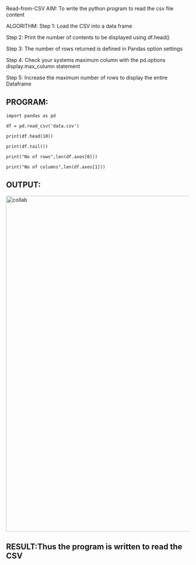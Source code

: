 Read-from-CSV
AIM:
To write the python program to read the csv file content

ALGORITHM:
Step 1:
Load the CSV into a data frame

Step 2:
Print the number of contents to be displayed using df.head()

Step 3:
The number of rows returned is defined in Pandas option settings

Step 4:
Check your systems maximum column with the pd.options display.max_column statement

Step 5:
Increase the maximum number of rows to display the entire Dataframe

## PROGRAM:
~~~
import pandas as pd

df = pd.read_csv('data.csv')

print(df.head(10))

print(df.tail())

print("No of rows",len(df.axes[0]))

print("No of columns",len(df.axes[1]))
~~~
## OUTPUT:
<img width="917" alt="collab" src="https://user-images.githubusercontent.com/94836154/154624854-476d6692-d9fd-4482-84ee-9d5b632fd4d2.png">


## RESULT:Thus the program is written to read the CSV
